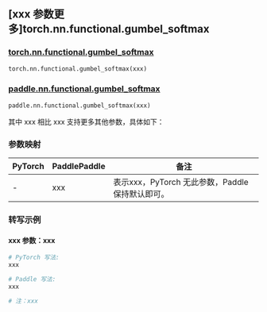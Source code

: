 ## [xxx 参数更多]torch.nn.functional.gumbel_softmax

### [torch.nn.functional.gumbel_softmax](https://pytorch.org/docs/1.13/generated/torch.nn.functional.gumbel_softmax.html#torch.nn.functional.gumbel_softmax)

```python
torch.nn.functional.gumbel_softmax(xxx)
```

### [paddle.nn.functional.gumbel_softmax](https://www.paddlepaddle.org.cn/documentation/docs/zh/api/paddle/nn/functional/gumbel_softmax_cn.html)

```python
paddle.nn.functional.gumbel_softmax(xxx)
```

其中 xxx 相比 xxx 支持更多其他参数，具体如下：

### 参数映射

| PyTorch | PaddlePaddle | 备注 |
| ------- | ------------ | ---- |
|    -    |    xxx    | 表示xxx，PyTorch 无此参数，Paddle 保持默认即可。 |

### 转写示例

#### xxx 参数：xxx
``` python
# PyTorch 写法:
xxx

# Paddle 写法:
xxx

# 注：xxx
```
